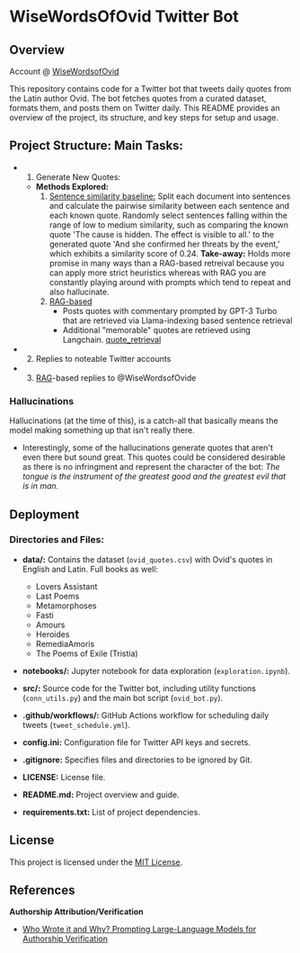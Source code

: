 # WiseWordsOfOvid Twitter Bot

## Overview

Account @ [WiseWordsofOvid](https://twitter.com/WiseWordsOfOvid)

This repository contains code for a Twitter bot that tweets daily quotes from the Latin author Ovid. The bot fetches quotes from a curated dataset, formats them, and posts them on Twitter daily. This README provides an overview of the project, its structure, and key steps for setup and usage.

## Project Structure: Main Tasks:
* 1) Generate New Quotes:
   * **Methods Explored:**
      1) <u>Sentence similarity baseline:</u> Split each document into sentences and calculate the pairwise similarity between each sentence and each known quote. Randomly select sentences falling within the range of low to medium similarity, such as comparing the known quote 'The cause is hidden. The effect is visible to all.' to the generated quote 'And she confirmed her threats by the event,' which exhibits a similarity score of 0.24.
      **Take-away:** Holds more promise in many ways than a RAG-based retreival because you can apply more strict heuristics whereas with RAG you are constantly playing around with prompts which tend to repeat and also hallucinate.
      2) <u>RAG-based</u>
         * Posts quotes with commentary prompted by GPT-3 Turbo that are retrieved via Llama-indexing based sentence retrieval
         * Additional "memorable" quotes are retrieved using Langchain. [quote_retrieval](./notebooks/quote_retrieval.ipynb)
* 2) Replies to noteable Twitter accounts
* 3) [RAG](https://www.promptingguide.ai/techniques/rag)-based replies to @WiseWordsofOvide

### Hallucinations
Hallucinations (at the time of this), is a catch-all that basically means the model making something up that isn't really there.
* Interestingly, some of the hallucinations generate quotes that aren't even there but sound great. This quotes could be considered desirable as there is no infringment and represent the character of the bot: *The tongue is the instrument of the greatest good and the greatest evil that is in man.*

## Deployment


### Directories and Files:

- **data/:** Contains the dataset (`ovid_quotes.csv`) with Ovid's quotes in English and Latin. Full books as well:
   - Lovers Assistant
   - Last Poems
   - Metamorphoses
   - Fasti
   - Amours
   - Heroides
   - RemediaAmoris
   - The Poems of Exile (Tristia)

- **notebooks/:** Jupyter notebook for data exploration (`exploration.ipynb`).

- **src/:** Source code for the Twitter bot, including utility functions (`conn_utils.py`) and the main bot script (`ovid_bot.py`).

- **.github/workflows/:** GitHub Actions workflow for scheduling daily tweets (`tweet_schedule.yml`).

- **config.ini:** Configuration file for Twitter API keys and secrets.

- **.gitignore:** Specifies files and directories to be ignored by Git.

- **LICENSE:** License file.

- **README.md:** Project overview and guide.

- **requirements.txt:** List of project dependencies.

## License

This project is licensed under the [MIT License](LICENSE).

## References
**Authorship Attribution/Verification**
   * [Who Wrote it and Why? Prompting Large-Language Models for Authorship Verification](https://arxiv.org/pdf/2310.08123.pdf)
